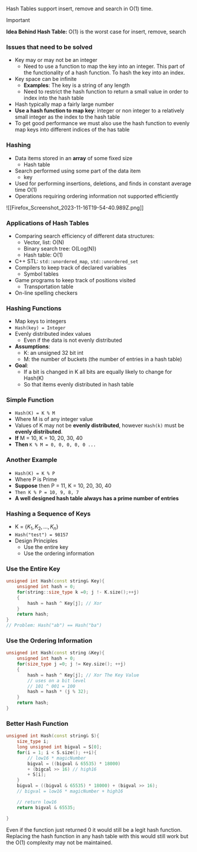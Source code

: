 
Hash Tables support insert, remove and search in O(1) time.

>[!IMPORTANT]
>**Idea Behind Hash Table:** O(1) is the worst case for insert, remove, search


### Issues that need to be solved 

- Key may or may not be an integer
	- Need to use a function to map the key into an integer. This part of the functionality of a hash function. To hash the key into an index.
- Key space can be infinite 
	- **Examples**: The key is a string of any length
	- Need to restrict the hash function to return a small value in order to index into the hash table
- Hash typically map a fairly large number
- **Use a hash function to map key**: integer or non integer to a relatively small integer as the index to the hash table
- To get good performance we must also use the hash function to evenly map keys into different indices of the has table


### Hashing

- Data items stored in an **array** of some fixed size 
	- Hash table
- Search performed using some part of the data item
	- key
- Used for performing insertions, deletions, and finds in constant average time O(1)
- Operations requiring ordering information not supported efficiently 

![[Firefox_Screenshot_2023-11-16T19-54-40.989Z.png]]


### Applications of Hash Tables

- Comparing search efficiency of different data structures:
	- Vector, list: O(N)
	- Binary search tree: O(Log(N))
	- Hash table: O(1)
- C++ STL: `std::unordered_map`, `std::unordered_set` 
- Compilers to keep track of declared variables
	- Symbol tables
- Game programs to keep track of positions visited
	- Transportation table
- On-line spelling checkers


### Hashing Functions

- Map keys to integers
- `Hash(key) = Integer`
- Evenly distributed index values
	- Even if the data is not evenly distributed
- **Assumptions**:
	- K: an unsigned 32 bit int
	- M: the number of buckets (the number of entries in a hash table)
- **Goal**:
	- If a bit is changed in K all bits are equally likely to change for Hash(K)
	- So that items evenly distributed in hash table


### Simple Function

- `Hash(K) = K % M`
- Where M is of any integer value
- Values of K may not be **evenly distributed**, however `Hash(k)` must be **evenly distributed**. 
- **If** M = 10, K = 10, 20, 30, 40
- **Then** `K % M = 0, 0, 0, 0, 0 ...`


### Another Example

- `Hash(K) = K % P`
- Where P is Prime
- **Suppose** then P = 11, K = 10, 20, 30, 40
- `Then K % P = 10, 9, 8, 7`
- **A well designed hash table always has a prime number of entries**


### Hashing a Sequence of Keys

- K = {$K_1, K_2, ..., K_n$}
- `Hash("test") = 98157`
- Design Principles 
	- Use the entire key
	- Use the ordering information


### Use the Entire Key

```cpp
unsigned int Hash(const string& Key){
	unsigned int hash = 0;
	for(string::size_type k =0; j !- K.size();++j) 
	{
		hash = hash ^ Key[j]; // Xor
	}
	return hash;
}
// Problem: Hash("ab") == Hash("ba")
```


### Use the Ordering Information

```cpp
unsigned int Hash(const string &Key){
	unsigned int hash = 0;
	for(size_type j =0; j != Key.size(); ++j)
	{
		hash = hash ^ Key[j]; // Xor The Key Value
		// uses on a bit level
		// 101 ^ 001 = 100
		hash = hash * (j % 32);
	}
	return hash;
}
```


### Better Hash Function 

```cpp
unsigned int Hash(const string& S){
	size_type i;
	long unsigned int bigval = S[0];
	for(i = 1; i < S.size(); ++i){
		// low16 * magicNumber
		bigval = ((bigval & 65535) * 18000)
		+ (bigcal >> 16) // high16
		+ S[i]; 
	}
	bigval = ((bigval & 65535) * 18000) + (bigval >> 16);
	// bigval = low16 * magicNumber + high16

	// return low16
	return bigval & 65535;

}
```

Even if the function just returned 0 it would still be a legit hash function. Replacing the hash function in any hash table with this would still work but the O(1) complexity may not be maintained.



